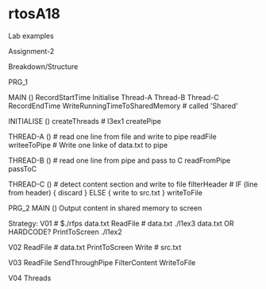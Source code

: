 # rtosA18
Lab examples

Assignment-2

Breakdown/Structure

PRG_1

MAIN ()
	RecordStartTime
	Initialise
	Thread-A
	Thread-B
	Thread-C
	RecordEndTime
	WriteRunningTimeToSharedMemory # called 'Shared'

INITIALISE ()
	createThreads # l3ex1
	createPipe

THREAD-A () # read one line from file and write to pipe
	readFile 
	writeeToPipe # Write one linke of data.txt to pipe

THREAD-B () # read one line from pipe and pass to C
	readFromPipe
	passToC

THREAD-C () # detect content section and write to file
	filterHeader # IF (line from header) { discard } ELSE { write to src.txt }
	writeToFile

PRG_2
MAIN ()
	Output content in shared memory to screen

Strategy:
V01 # $./rfps data.txt
	ReadFile # data.txt ./l1ex3 data.txt OR HARDCODE?
	PrintToScreen		./l1ex2

V02
	ReadFile # data.txt
	PrintToScreen
	Write # src.txt

V03
	ReadFile
	SendThroughPipe
	FilterContent
	WriteToFile

V04
	Threads